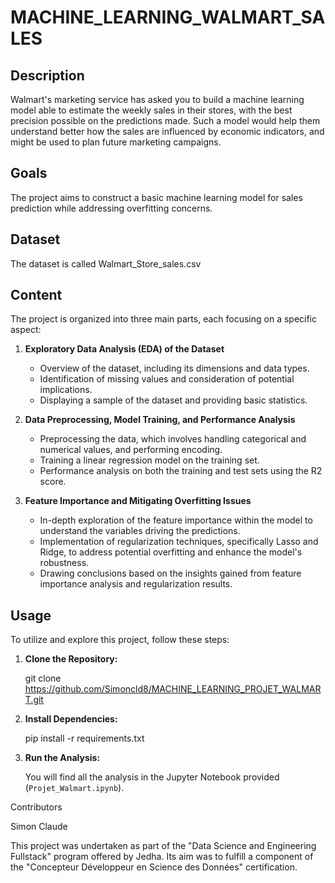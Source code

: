 # MACHINE_LEARNING_WALMART_SALES

## Description

Walmart's marketing service has asked you to build a machine learning model able to estimate the weekly sales in their stores, with the best precision possible on the predictions made. Such a model would help them understand better how the sales are influenced by economic indicators, and might be used to plan future marketing campaigns.

## Goals
The project aims to construct a basic machine learning model for sales prediction while addressing overfitting concerns.

## Dataset
The dataset is called Walmart_Store_sales.csv

## Content
The project is organized into three main parts, each focusing on a specific aspect:

1. **Exploratory Data Analysis (EDA) of the Dataset**
   - Overview of the dataset, including its dimensions and data types.
   - Identification of missing values and consideration of potential implications.
   - Displaying a sample of the dataset and providing basic statistics.

2. **Data Preprocessing, Model Training, and Performance Analysis**
   - Preprocessing the data, which involves handling categorical and numerical values, and performing encoding.
   - Training a linear regression model on the training set.
   - Performance analysis on both the training and test sets using the R2 score.

3. **Feature Importance and Mitigating Overfitting Issues**
   - In-depth exploration of the feature importance within the model to understand the variables driving the predictions.
   - Implementation of regularization techniques, specifically Lasso and Ridge, to address potential overfitting and enhance the model's robustness.
   - Drawing conclusions based on the insights gained from feature importance analysis and regularization results.

## Usage

To utilize and explore this project, follow these steps:

1. **Clone the Repository:**

   git clone https://github.com/Simoncld8/MACHINE_LEARNING_PROJET_WALMART.git


2. **Install Dependencies:**

   pip install -r requirements.txt  

3. **Run the Analysis:**

   You will find all the analysis in the Jupyter Notebook provided (`Projet_Walmart.ipynb`).


Contributors

Simon Claude

This project was undertaken as part of the "Data Science and Engineering Fullstack" program offered by Jedha. Its aim was to fulfill a component of the "Concepteur Développeur en Science des Données" certification.

